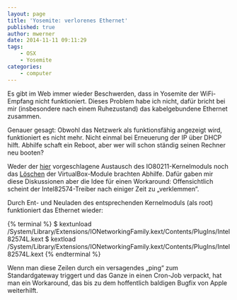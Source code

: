 ```yaml
---
layout: page
title: 'Yosemite: verlorenes Ethernet'
published: true
author: mwerner
date: 2014-11-11 09:11:29
tags:
    - OSX
    - Yosemite
categories:
    - computer
---
```

Es gibt im Web immer wieder Beschwerden, dass in Yosemite der WiFi-Empfang nicht funktioniert. Dieses Problem habe ich nicht, dafür bricht bei mir (insbesondere nach
einem Ruhezustand) das kabelgebundene Ethernet zusammen.
  
Genauer gesagt: Obwohl das Netzwerk als funktionsfähig angezeigt wird, funktioniert es nicht mehr. Nicht einmal bei Erneuerung der IP über DHCP hilft. Abhilfe schaft ein Reboot, aber wer will schon ständig seinen Rechner neu booten?

Weder der [hier][1] vorgeschlagene Austausch des IO80211-Kernelmoduls noch das [Löschen][2] der VirtualBox-Module brachten Abhilfe. Dafür gaben mir diese Diskussionen aber die Idee für einen Workaround: Offensichtlich scheint der Intel82574-Treiber nach einiger Zeit zu &#8222;verklemmen&#8220;.

Durch Ent- und Neuladen des entsprechenden Kernelmoduls (als root) funktioniert das Ethernet wieder:

{% terminal %}
$ kextunload /System/Library/Extensions/IONetworkingFamily.kext/Contents/PlugIns/Intel82574L.kext
$ kextload /System/Library/Extensions/IONetworkingFamily.kext/Contents/PlugIns/Intel82574L.kext
{% endterminal %} 

Wenn man diese Zeilen durch ein versagendes &#8222;ping&#8220; zum Standardgateway triggert und das Ganze in einen Cron-Job verpackt, hat man ein Workaround, das bis zu dem hoffentlich baldigen Bugfix von Apple weiterhilft.

 [1]: https://discussions.apple.com/thread/6603587 "Apple Forum"
 [2]: http://ccblog.de/2014/10/26/osx-yosemite-verliert-nach-dem-wakeup-das-netz/ "ccblog"
